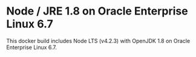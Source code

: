 # Node / JRE 1.8 on Oracle Enterprise Linux 6.7
This docker build includes Node LTS (v4.2.3) with
OpenJDK 1.8 on Oracle Enterprise Linux 6.7.

